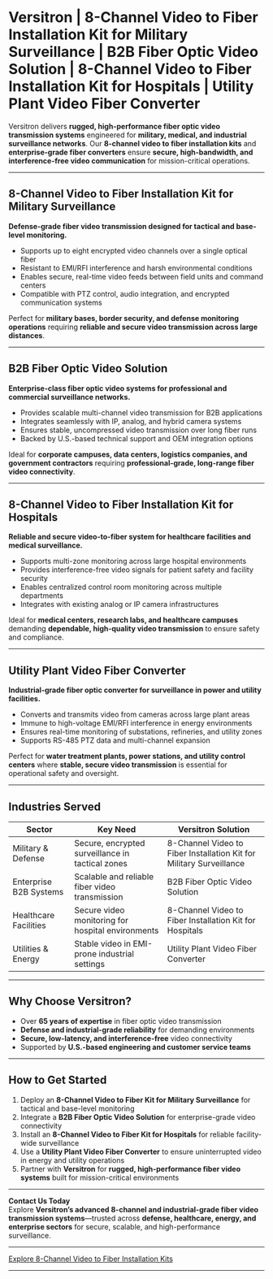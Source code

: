 # Versitron | 8-Channel Video to Fiber Installation Kit for Military Surveillance | B2B Fiber Optic Video Solution | 8-Channel Video to Fiber Installation Kit for Hospitals | Utility Plant Video Fiber Converter

Versitron delivers **rugged, high-performance fiber optic video transmission systems** engineered for **military, medical, and industrial surveillance networks**. Our **8-channel video to fiber installation kits** and **enterprise-grade fiber converters** ensure **secure, high-bandwidth, and interference-free video communication** for mission-critical operations.

---

## 8-Channel Video to Fiber Installation Kit for Military Surveillance

**Defense-grade fiber video transmission designed for tactical and base-level monitoring.**

- Supports up to eight encrypted video channels over a single optical fiber  
- Resistant to EMI/RFI interference and harsh environmental conditions  
- Enables secure, real-time video feeds between field units and command centers  
- Compatible with PTZ control, audio integration, and encrypted communication systems  

Perfect for **military bases, border security, and defense monitoring operations** requiring **reliable and secure video transmission across large distances**.

---

## B2B Fiber Optic Video Solution

**Enterprise-class fiber optic video systems for professional and commercial surveillance networks.**

- Provides scalable multi-channel video transmission for B2B applications  
- Integrates seamlessly with IP, analog, and hybrid camera systems  
- Ensures stable, uncompressed video transmission over long fiber runs  
- Backed by U.S.-based technical support and OEM integration options  

Ideal for **corporate campuses, data centers, logistics companies, and government contractors** requiring **professional-grade, long-range fiber video connectivity**.

---

## 8-Channel Video to Fiber Installation Kit for Hospitals

**Reliable and secure video-to-fiber system for healthcare facilities and medical surveillance.**

- Supports multi-zone monitoring across large hospital environments  
- Provides interference-free video signals for patient safety and facility security  
- Enables centralized control room monitoring across multiple departments  
- Integrates with existing analog or IP camera infrastructures  

Ideal for **medical centers, research labs, and healthcare campuses** demanding **dependable, high-quality video transmission** to ensure safety and compliance.

---

## Utility Plant Video Fiber Converter

**Industrial-grade fiber optic converter for surveillance in power and utility facilities.**

- Converts and transmits video from cameras across large plant areas  
- Immune to high-voltage EMI/RFI interference in energy environments  
- Ensures real-time monitoring of substations, refineries, and utility zones  
- Supports RS-485 PTZ data and multi-channel expansion  

Perfect for **water treatment plants, power stations, and utility control centers** where **stable, secure video transmission** is essential for operational safety and oversight.

---

## Industries Served

| Sector                  | Key Need                                              | Versitron Solution                                             |
|--------------------------|-------------------------------------------------------|----------------------------------------------------------------|
| Military & Defense       | Secure, encrypted surveillance in tactical zones      | 8-Channel Video to Fiber Installation Kit for Military Surveillance |
| Enterprise B2B Systems   | Scalable and reliable fiber video transmission        | B2B Fiber Optic Video Solution                                 |
| Healthcare Facilities    | Secure video monitoring for hospital environments     | 8-Channel Video to Fiber Installation Kit for Hospitals         |
| Utilities & Energy       | Stable video in EMI-prone industrial settings         | Utility Plant Video Fiber Converter                             |

---

## Why Choose Versitron?

- Over **65 years of expertise** in fiber optic video transmission  
- **Defense and industrial-grade reliability** for demanding environments  
- **Secure, low-latency, and interference-free** video connectivity  
- Supported by **U.S.-based engineering and customer service teams**  

---

## How to Get Started

1. Deploy an **8-Channel Video to Fiber Kit for Military Surveillance** for tactical and base-level monitoring  
2. Integrate a **B2B Fiber Optic Video Solution** for enterprise-grade video connectivity  
3. Install an **8-Channel Video to Fiber Kit for Hospitals** for reliable facility-wide surveillance  
4. Use a **Utility Plant Video Fiber Converter** to ensure uninterrupted video in energy and utility operations  
5. Partner with **Versitron** for **rugged, high-performance fiber video systems** built for mission-critical environments  

---

**Contact Us Today**  
Explore **Versitron’s advanced 8-channel and industrial-grade fiber video transmission systems**—trusted across **defense, healthcare, energy, and enterprise sectors** for secure, scalable, and high-performance surveillance.  

---

[Explore 8-Channel Video to Fiber Installation Kits](https://www.versitron.com/collections/8-channel-video-to-fiber-installation-kits)

---
